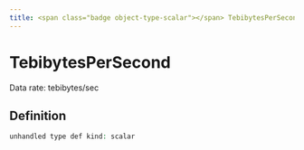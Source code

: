 ```yaml
---
title: <span class="badge object-type-scalar"></span> TebibytesPerSecond
---
```

# <span class="badge object-type-scalar"></span> TebibytesPerSecond

Data rate: tebibytes/sec

## Definition

```php
unhandled type def kind: scalar
```
